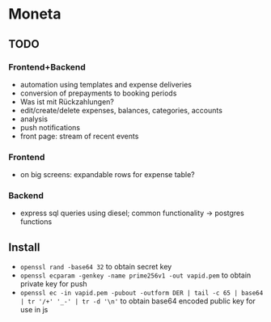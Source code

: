 # Moneta

## TODO

### Frontend+Backend

- automation using templates and expense deliveries
- conversion of prepayments to booking periods
- Was ist mit Rückzahlungen?
- edit/create/delete expenses, balances, categories, accounts
- analysis
- push notifications
- front page: stream of recent events

### Frontend

- on big screens: expandable rows for expense table?

### Backend

- express sql queries using diesel; common functionality -> postgres functions

## Install

- `openssl rand -base64 32` to obtain secret key
- `openssl ecparam -genkey -name prime256v1 -out vapid.pem` to obtain private key for push
- `openssl ec -in vapid.pem -pubout -outform DER | tail -c 65 | base64 | tr '/+' '_-' | tr -d '\n'` to obtain base64 encoded public key for use in js
